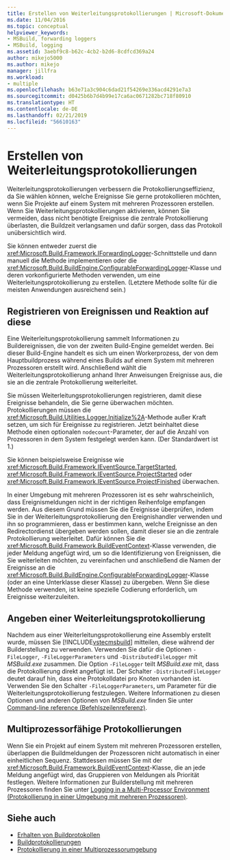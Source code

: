 ```yaml
---
title: Erstellen von Weiterleitungsprotokollierungen | Microsoft-Dokumentation
ms.date: 11/04/2016
ms.topic: conceptual
helpviewer_keywords:
- MSBuild, forwarding loggers
- MSBuild, logging
ms.assetid: 3aebf9c8-b62c-4cb2-b2d6-8cdfcd369a24
author: mikejo5000
ms.author: mikejo
manager: jillfra
ms.workload:
- multiple
ms.openlocfilehash: b63e71a3c904c6dad21f54269e336acd4291e7a3
ms.sourcegitcommit: d0425b6b7d4b99e17ca6ac0671282bc718f80910
ms.translationtype: HT
ms.contentlocale: de-DE
ms.lasthandoff: 02/21/2019
ms.locfileid: "56610163"
---
```

# <a name="create-forwarding-loggers"></a>Erstellen von Weiterleitungsprotokollierungen
Weiterleitungsprotokollierungen verbessern die Protokollierungseffizienz, da Sie wählen können, welche Ereignisse Sie gerne protokollieren möchten, wenn Sie Projekte auf einem System mit mehreren Prozessoren erstellen. Wenn Sie Weiterleitungsprotokollierungen aktivieren, können Sie vermeiden, dass nicht benötigte Ereignisse die zentrale Protokollierung überlasten, die Buildzeit verlangsamen und dafür sorgen, dass das Protokoll unübersichtlich wird.

 Sie können entweder zuerst die <xref:Microsoft.Build.Framework.IForwardingLogger>-Schnittstelle und dann manuell die Methode implementieren oder die <xref:Microsoft.Build.BuildEngine.ConfigurableForwardingLogger>-Klasse und deren vorkonfigurierte Methoden verwenden, um eine Weiterleitungsprotokollierung zu erstellen. (Letztere Methode sollte für die meisten Anwendungen ausreichend sein.)

## <a name="register-events-and-respond-to-them"></a>Registrieren von Ereignissen und Reaktion auf diese
 Eine Weiterleitungsprotokollierung sammelt Informationen zu Buildereignissen, die von der zweiten Build-Engine gemeldet werden. Bei dieser Build-Engine handelt es sich um einen Workerprozess, der von dem Hauptbuildprozess während eines Builds auf einem System mit mehreren Prozessoren erstellt wird. Anschließend wählt die Weiterleitungsprotokollierung anhand Ihrer Anweisungen Ereignisse aus, die sie an die zentrale Protokollierung weiterleitet.

 Sie müssen Weiterleitungsprotokollierungen registrieren, damit diese Ereignisse behandeln, die Sie gerne überwachen möchten. Protokollierungen müssen die <xref:Microsoft.Build.Utilities.Logger.Initialize%2A>-Methode außer Kraft setzen, um sich für Ereignisse zu registrieren. Jetzt beinhaltet diese Methode einen optionalen `nodecount`-Parameter, der auf die Anzahl von Prozessoren in dem System festgelegt werden kann. (Der Standardwert ist 1.)

 Sie können beispielsweise Ereignisse wie <xref:Microsoft.Build.Framework.IEventSource.TargetStarted>, <xref:Microsoft.Build.Framework.IEventSource.ProjectStarted> oder <xref:Microsoft.Build.Framework.IEventSource.ProjectFinished> überwachen.

 In einer Umgebung mit mehreren Prozessoren ist es sehr wahrscheinlich, dass Ereignismeldungen nicht in der richtigen Reihenfolge empfangen werden. Aus diesem Grund müssen Sie die Ereignisse überprüfen, indem Sie in der Weiterleitungsprotokollierung den Ereignishandler verwenden und ihn so programmieren, dass er bestimmen kann, welche Ereignisse an den Redirectordienst übergeben werden sollen, damit dieser sie an die zentrale Protokollierung weiterleitet. Dafür können Sie die <xref:Microsoft.Build.Framework.BuildEventContext>-Klasse verwenden, die jeder Meldung angefügt wird, um so die Identifizierung von Ereignissen, die Sie weiterleiten möchten, zu vereinfachen und anschließend die Namen der Ereignisse an die <xref:Microsoft.Build.BuildEngine.ConfigurableForwardingLogger>-Klasse (oder an eine Unterklasse dieser Klasse) zu übergeben. Wenn Sie diese Methode verwenden, ist keine spezielle Codierung erforderlich, um Ereignisse weiterzuleiten.

## <a name="specify-a-forwarding-logger"></a>Angeben einer Weiterleitungsprotokollierung
 Nachdem aus einer Weiterleitungsprotokollierung eine Assembly erstellt wurde, müssen Sie [!INCLUDE[vstecmsbuild](../extensibility/internals/includes/vstecmsbuild_md.md)] mitteilen, diese während der Builderstellung zu verwenden. Verwenden Sie dafür die Optionen `-FileLogger`, `-FileLoggerParameters` und `-DistributedFileLogger` mit *MSBuild.exe* zusammen. Die Option `-FileLogger` teilt *MSBuild.exe* mit, dass die Protokollierung direkt angefügt ist. Der Schalter `-DistributedFileLogger` deutet darauf hin, dass eine Protokolldatei pro Knoten vorhanden ist. Verwenden Sie den Schalter `-FileLoggerParameters`, um Parameter für die Weiterleitungsprotokollierung festzulegen. Weitere Informationen zu diesen Optionen und anderen Optionen von *MSBuild.exe* finden Sie unter [Command-line reference (Befehlszeilenreferenz)](../msbuild/msbuild-command-line-reference.md).

## <a name="multi-processor-aware-loggers"></a>Multiprozessorfähige Protokollierungen
 Wenn Sie ein Projekt auf einem System mit mehreren Prozessoren erstellen, überlappen die Buildmeldungen der Prozessoren nicht automatisch in einer einheitlichen Sequenz. Stattdessen müssen Sie mit der <xref:Microsoft.Build.Framework.BuildEventContext>-Klasse, die an jede Meldung angefügt wird, das Gruppieren von Meldungen als Priorität festlegen. Weitere Informationen zur Builderstellung mit mehreren Prozessoren finden Sie unter [Logging in a Multi-Processor Environment (Protokollierung in einer Umgebung mit mehreren Prozessoren)](../msbuild/logging-in-a-multi-processor-environment.md).

## <a name="see-also"></a>Siehe auch
- [Erhalten von Buildprotokollen](../msbuild/obtaining-build-logs-with-msbuild.md)
- [Buildprotokollierungen](../msbuild/build-loggers.md)
- [Protokollierung in einer Multiprozessorumgebung](../msbuild/logging-in-a-multi-processor-environment.md)